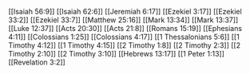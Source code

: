 [[Isaiah 56:9]]
[[Isaiah 62:6]]
[[Jeremiah 6:17]]
[[Ezekiel 3:17]]
[[Ezekiel 33:2]]
[[Ezekiel 33:7]]
[[Matthew 25:16]]
[[Mark 13:34]]
[[Mark 13:37]]
[[Luke 12:37]]
[[Acts 20:30]]
[[Acts 21:8]]
[[Romans 15:19]]
[[Ephesians 4:11]]
[[Colossians 1:25]]
[[Colossians 4:17]]
[[1 Thessalonians 5:6]]
[[1 Timothy 4:12]]
[[1 Timothy 4:15]]
[[2 Timothy 1:8]]
[[2 Timothy 2:3]]
[[2 Timothy 2:10]]
[[2 Timothy 3:10]]
[[Hebrews 13:17]]
[[1 Peter 1:13]]
[[Revelation 3:2]]
